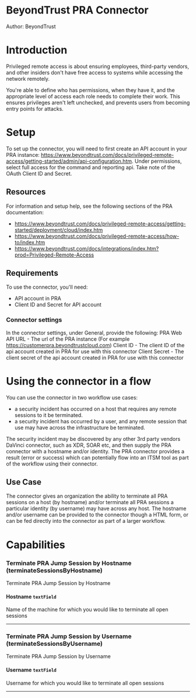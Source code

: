 
# BeyondTrust PRA Connector


Author: BeyondTrust


# Introduction

Privileged remote access is about ensuring employees, third-party vendors, and other insiders don't have free access to systems while accessing the network remotely.

You're able to define who has permissions, when they have it, and the appropriate level of access each role needs to complete their work. This ensures privileges aren't left unchecked, and prevents users from becoming entry points for attacks.


# Setup
To set up the connector,  you will need to first create an API account in your PRA instance:  https://www.beyondtrust.com/docs/privileged-remote-access/getting-started/admin/api-configuration.htm.  Under permissions, select full access for the command and reporting api.  Take note of the OAuth Client ID and Secret.



## Resources

For information and setup help, see the following sections of the PRA documentation:

- https://www.beyondtrust.com/docs/privileged-remote-access/getting-started/deployment/cloud/index.htm
- https://www.beyondtrust.com/docs/privileged-remote-access/how-to/index.htm
- https://www.beyondtrust.com/docs/integrations/index.htm?prod=Privileged-Remote-Access


## Requirements

To use the connector, you'll need:

* API account in PRA
* Client ID and Secret for API account 


### Connector settings

In the connector settings, under General, provide the following:
PRA Web API URL - The url of the PRA instance (For example https://customerpra.beyondtrustcloud.com)
Client ID - The client ID of the api account created in PRA for use with this connector
Client Secret - The client secret of the api account created in PRA for use with this connector


# Using the connector in a flow

You can use the connector in two workflow use cases:
- a security incident has occurred on a host that requires any remote sessions to it be terminated.
- a security incident has occurred by a user, and any remote session that use may have across the infrastructure be terminated. 

The security incident may be discovered by any other 3rd party vendors DaVinci connector, such as XDR, SOAR etc, and then supply the PRA connector with a hostname and/or identity.  The PRA connector provides a result (error or success) which can potentially flow into an ITSM tool as part of the workflow using their connector. 

## Use Case

The connector gives an organization the ability to terminate all PRA sessions on a host (by hostname) and/or terminate all PRA sessions a particular identity (by username) may have across any host.   The hostname and/or username can be provided to the connector though a HTML form, or can be fed directly into the connector as part of a larger workflow. 


# Capabilities

### Terminate PRA Jump Session by Hostname (terminateSessionsByHostname)


Terminate PRA Jump Session by Hostname

#### Hostname `textField`


Name of the machine for which you would like to terminate all open sessions

---

### Terminate PRA Jump Session by Username (terminateSessionsByUsername)


Terminate PRA Jump Session by Username

#### Username `textField`


Username for which you would like to terminate all open sessions

---


